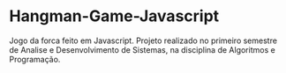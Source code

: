 # Hangman-Game-Javascript
Jogo da forca feito em Javascript. Projeto realizado no primeiro semestre de Analise e Desenvolvimento de Sistemas, na disciplina de Algoritmos e Programação.
